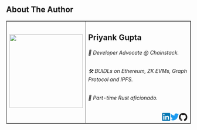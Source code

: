 
## About The Author
<table border= "solid">
  <tbody border="none">
    <tr>
      <td>
        <img src="https://user-images.githubusercontent.com/56264430/224220454-0df06476-4ea8-4f40-8255-88f1cb4ab89d.png" width='200' height = '200'>
      </td>
      <td>
        <h2> Priyank Gupta </h2>
        <h6> 🥑 Developer Advocate @ Chainstack.  </h6>
        <h6> 🛠️ BUIDLs on Ethereum, ZK EVMs, Graph Protocol and IPFS.
        <h6> 🦀 Part-time Rust aficionado. </h6>
        <a href="https://github.com/Genesis3800">
         <img align="right" alt="Priyank Gupta | GitHub" width="24px" src="https://raw.githubusercontent.com/devicons/devicon/1119b9f84c0290e0f0b38982099a2bd027a48bf1/icons/github/github-original.svg" />
        </a href="https://twitter.com/PriyankGupta03">
        <img align="right" alt="Priyank Gupta | Twitter" width="23px" src="https://raw.githubusercontent.com/devicons/devicon/1119b9f84c0290e0f0b38982099a2bd027a48bf1/icons/twitter/twitter-original.svg" />
        </a>
        <a href="https://www.linkedin.com/in/priyank-gupta-0308/">
        <img align="right" alt="Priyank Gupta | LinkedIN" width="23px" src="https://raw.githubusercontent.com/devicons/devicon/1119b9f84c0290e0f0b38982099a2bd027a48bf1/icons/linkedin/linkedin-original.svg" />
        </a>
         </td> 
    </tr>
  </tbody>
</table>
  
  
